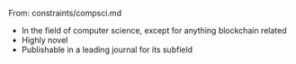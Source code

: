 From: constraints/compsci.md

- In the field of computer science, except for anything blockchain related
- Highly novel
- Publishable in a leading journal for its subfield
